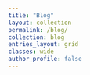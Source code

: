 ```yaml
---
title: "Blog"
layout: collection
permalink: /blog/
collection: blog
entries_layout: grid
classes: wide
author_profile: false
---
```

